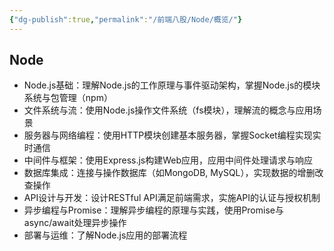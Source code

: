 ```yaml
---
{"dg-publish":true,"permalink":"/前端八股/Node/概览/"}
---
```


## **Node**

- Node.js基础：理解Node.js的工作原理与事件驱动架构，掌握Node.js的模块系统与包管理（npm）
- 文件系统与流：使用Node.js操作文件系统（fs模块），理解流的概念与应用场景
- 服务器与网络编程：使用HTTP模块创建基本服务器，掌握Socket编程实现实时通信
- 中间件与框架：使用Express.js构建Web应用，应用中间件处理请求与响应
- 数据库集成：连接与操作数据库（如MongoDB, MySQL），实现数据的增删改查操作
- API设计与开发：设计RESTful API满足前端需求，实施API的认证与授权机制
- 异步编程与Promise：理解异步编程的原理与实践，使用Promise与async/await处理异步操作
- 部署与运维：了解Node.js应用的部署流程